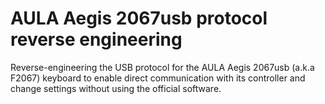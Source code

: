 # AULA Aegis 2067usb protocol reverse engineering
Reverse-engineering the USB protocol for the AULA Aegis 2067usb (a.k.a F2067) keyboard to enable direct communication with its controller and change settings without using the official software.
